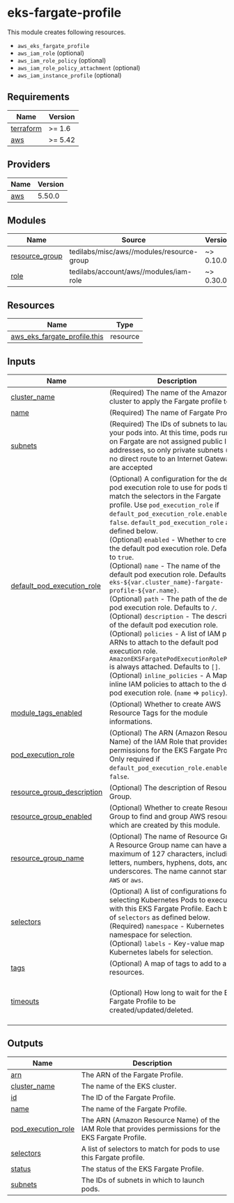 # eks-fargate-profile

This module creates following resources.

- `aws_eks_fargate_profile`
- `aws_iam_role` (optional)
- `aws_iam_role_policy` (optional)
- `aws_iam_role_policy_attachment` (optional)
- `aws_iam_instance_profile` (optional)

<!-- BEGINNING OF PRE-COMMIT-TERRAFORM DOCS HOOK -->
## Requirements

| Name | Version |
|------|---------|
| <a name="requirement_terraform"></a> [terraform](#requirement\_terraform) | >= 1.6 |
| <a name="requirement_aws"></a> [aws](#requirement\_aws) | >= 5.42 |

## Providers

| Name | Version |
|------|---------|
| <a name="provider_aws"></a> [aws](#provider\_aws) | 5.50.0 |

## Modules

| Name | Source | Version |
|------|--------|---------|
| <a name="module_resource_group"></a> [resource\_group](#module\_resource\_group) | tedilabs/misc/aws//modules/resource-group | ~> 0.10.0 |
| <a name="module_role"></a> [role](#module\_role) | tedilabs/account/aws//modules/iam-role | ~> 0.30.0 |

## Resources

| Name | Type |
|------|------|
| [aws_eks_fargate_profile.this](https://registry.terraform.io/providers/hashicorp/aws/latest/docs/resources/eks_fargate_profile) | resource |

## Inputs

| Name | Description | Type | Default | Required |
|------|-------------|------|---------|:--------:|
| <a name="input_cluster_name"></a> [cluster\_name](#input\_cluster\_name) | (Required) The name of the Amazon EKS cluster to apply the Fargate profile to. | `string` | n/a | yes |
| <a name="input_name"></a> [name](#input\_name) | (Required) The name of Fargate Profile. | `string` | n/a | yes |
| <a name="input_subnets"></a> [subnets](#input\_subnets) | (Required) The IDs of subnets to launch your pods into. At this time, pods running on Fargate are not assigned public IP addresses, so only private subnets (with no direct route to an Internet Gateway) are accepted | `list(string)` | n/a | yes |
| <a name="input_default_pod_execution_role"></a> [default\_pod\_execution\_role](#input\_default\_pod\_execution\_role) | (Optional) A configuration for the default pod execution role to use for pods that match the selectors in the Fargate profile. Use `pod_execution_role` if `default_pod_execution_role.enabled` is `false`. `default_pod_execution_role` as defined below.<br>    (Optional) `enabled` - Whether to create the default pod execution role. Defaults to `true`.<br>    (Optional) `name` - The name of the default pod execution role. Defaults to `eks-${var.cluster_name}-fargate-profile-${var.name}`.<br>    (Optional) `path` - The path of the default pod execution role. Defaults to `/`.<br>    (Optional) `description` - The description of the default pod execution role.<br>    (Optional) `policies` - A list of IAM policy ARNs to attach to the default pod execution role. `AmazonEKSFargatePodExecutionRolePolicy` is always attached. Defaults to `[]`.<br>    (Optional) `inline_policies` - A Map of inline IAM policies to attach to the default pod execution role. (`name` => `policy`). | <pre>object({<br>    enabled     = optional(bool, true)<br>    name        = optional(string)<br>    path        = optional(string, "/")<br>    description = optional(string, "Managed by Terraform.")<br><br>    policies        = optional(list(string), [])<br>    inline_policies = optional(map(string), {})<br>  })</pre> | `{}` | no |
| <a name="input_module_tags_enabled"></a> [module\_tags\_enabled](#input\_module\_tags\_enabled) | (Optional) Whether to create AWS Resource Tags for the module informations. | `bool` | `true` | no |
| <a name="input_pod_execution_role"></a> [pod\_execution\_role](#input\_pod\_execution\_role) | (Optional) The ARN (Amazon Resource Name) of the IAM Role that provides permissions for the EKS Fargate Profile. Only required if `default_pod_execution_role.enabled` is `false`. | `string` | `null` | no |
| <a name="input_resource_group_description"></a> [resource\_group\_description](#input\_resource\_group\_description) | (Optional) The description of Resource Group. | `string` | `"Managed by Terraform."` | no |
| <a name="input_resource_group_enabled"></a> [resource\_group\_enabled](#input\_resource\_group\_enabled) | (Optional) Whether to create Resource Group to find and group AWS resources which are created by this module. | `bool` | `true` | no |
| <a name="input_resource_group_name"></a> [resource\_group\_name](#input\_resource\_group\_name) | (Optional) The name of Resource Group. A Resource Group name can have a maximum of 127 characters, including letters, numbers, hyphens, dots, and underscores. The name cannot start with `AWS` or `aws`. | `string` | `""` | no |
| <a name="input_selectors"></a> [selectors](#input\_selectors) | (Optional) A list of configurations for selecting Kubernetes Pods to execute with this EKS Fargate Profile. Each block of `selectors` as defined below.<br>    (Required) `namespace` - Kubernetes namespace for selection.<br>    (Optional) `labels` - Key-value map of Kubernetes labels for selection. | <pre>list(object({<br>    namespace = string<br>    labels    = optional(map(string), {})<br>  }))</pre> | `[]` | no |
| <a name="input_tags"></a> [tags](#input\_tags) | (Optional) A map of tags to add to all resources. | `map(string)` | `{}` | no |
| <a name="input_timeouts"></a> [timeouts](#input\_timeouts) | (Optional) How long to wait for the EKS Fargate Profile to be created/updated/deleted. | <pre>object({<br>    create = optional(string, "10m")<br>    delete = optional(string, "10m")<br>  })</pre> | `{}` | no |

## Outputs

| Name | Description |
|------|-------------|
| <a name="output_arn"></a> [arn](#output\_arn) | The ARN of the Fargate Profile. |
| <a name="output_cluster_name"></a> [cluster\_name](#output\_cluster\_name) | The name of the EKS cluster. |
| <a name="output_id"></a> [id](#output\_id) | The ID of the Fargate Profile. |
| <a name="output_name"></a> [name](#output\_name) | The name of the Fargate Profile. |
| <a name="output_pod_execution_role"></a> [pod\_execution\_role](#output\_pod\_execution\_role) | The ARN (Amazon Resource Name) of the IAM Role that provides permissions for the EKS Fargate Profile. |
| <a name="output_selectors"></a> [selectors](#output\_selectors) | A list of selectors to match for pods to use this Fargate profile. |
| <a name="output_status"></a> [status](#output\_status) | The status of the EKS Fargate Profile. |
| <a name="output_subnets"></a> [subnets](#output\_subnets) | The IDs of subnets in which to launch pods. |
<!-- END OF PRE-COMMIT-TERRAFORM DOCS HOOK -->
